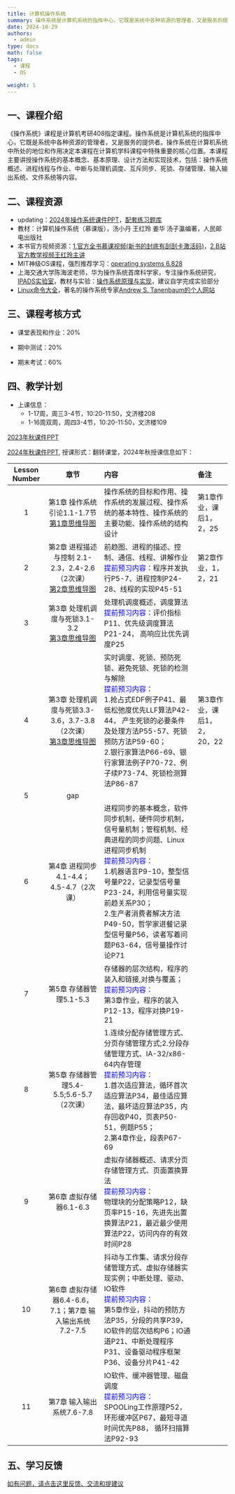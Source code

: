 ```yaml
---
title: 计算机操作系统
summary: 操作系统是计算机系统的指挥中心，它既是系统中各种资源的管理者，又是服务的提供者。操作系统在计算机系统中所处的地位和作用决定本课程在计算机学科课程中特殊重要的核心位置。
date: 2024-10-29
authors:
  - admin
type: docs
math: false
tags:
  - 课程
  - OS

weight: 1
---
```


## 一、课程介绍 

《操作系统》课程是计算机考研408指定课程。操作系统是计算机系统的指挥中心，它既是系统中各种资源的管理者，又是服务的提供者。操作系统在计算机系统中所处的地位和作用决定本课程在计算机学科课程中特殊重要的核心位置。本课程主要讲授操作系统的基本概念、基本原理、设计方法和实现技术，包括：操作系统概述、进程线程与作业、中断与处理机调度、互斥同步、死锁、存储管理、输入输出系统、文件系统等内容。

## 二、课程资源

- updating：[2024年操作系统课件PPT](https://pan.baidu.com/s/1NQcS8-zCk3bhDMN4lgdDiw?pwd=p21f)，[配套练习题库](https://www.doc88.com/p-73247196945596.html)
- 教材：计算机操作系统（慕课版），汤小丹 王红玲 姜华 汤子瀛编著，人民邮电出版社
- 本书官方视频资源：[1.官方全书慕课视频(新书的封底有刮刮卡激活码)](https://www.rymooc.com/Course/show/714)，[2.B站官方教学视频王红玲主讲](https://www.bilibili.com/video/BV17h411B7yW/)
- MIT神级OS课程，强烈推荐学习：[operating systems 6.828](https://pdos.csail.mit.edu/6.828/2023/index.html) 
- 上海交通大学陈海波老师，华为操作系统首席科学家，专注操作系统研究，[IPADS实验室](https://ipads.se.sjtu.edu.cn/start)，教材与实验：[操作系统原理与实现](https://ipads.se.sjtu.edu.cn/ospi/)，建议自学完成实验部分
- [Linux命令大全](http://www.runoob.com/linux/linux-command-manual.html)，著名的操作系统专家[Andrew S. Tanenbaum的个人网站](http://www.cs.vu.nl/~ast/)

## 三、课程考核方式

- 课堂表现和作业：20%

- 期中测试：20%

- 期末考试：60%

## 四、教学计划
- 上课信息：
  - 1-17周，周三3-4节，10:20-11:50，文济楼208
  - 1-16周双周，周四3-4节，10:20-11:50，文济楼109

[2023年秋课件PPT](https://pan.baidu.com/s/1qzxmW44K8OcAsm8T1Fjbrg?pwd=cvix)

[2024年秋课件PPT](https://pan.baidu.com/s/1NQcS8-zCk3bhDMN4lgdDiw?pwd=p21f), 授课形式：翻转课堂，2024年秋授课信息如下：

| Lesson Number |                             章节                             |                             内容                             |            备注             |
| :-----: | :----------------------------------------------------------: | :---------------------------------------------------------- | :------------------------- |
|    1    | 第1章 操作系统引论1.1-1.7节 <br />[第1章思维导图](/courses/OperatingSystem/mindmap/chapter1.png) | 操作系统的目标和作用、操作系统的发展过程、操作系统的基本特性、操作系统的主要功能、操作系统的结构设计 |        第1章作业，课后1，2，25                     |
|    2    | 第2章 进程描述与控制 2.1-2.3，2.4-2.6（2次课）<br />[第2章思维导图](/courses/OperatingSystem/mindmap/chapter2.png) |      前趋图、进程的描述、控制、通信、线程、讲解作业 <br /> <font color="blue">提前预习内容：</font>程序并发执行P5-7、进程控制P24-28、线程的实现P45-51               |   第2章作业，1，2，21   |
|    3    | 第3章 处理机调度与死锁3.1-3.2<br />[第3章思维导图](/courses/OperatingSystem/mindmap/chapter3.png) |          处理机调度概述，调度算法<br /> <font color="blue">提前预习内容：</font>评价指标P11、优先级调度算法P21-24， 高响应比优先调度P25         |       |
|    4    | 第3章 处理机调度与死锁3.3-3.6，3.7-3.8（2次课）<br />[第3章思维导图](/courses/OperatingSystem/mindmap/chapter3.png) |          实时调度、死锁、预防死锁、避免死锁、死锁的检测与解除 <br /> <font color="blue">提前预习内容：</font> <br />1.抢占式EDF例子P41、最低松弛度优先LLF算法P42-44， 产生死锁的必要条件及处理方法P55-57、死锁预防方法P59-60；<br />2.银行家算法P66-69、银行家算法例子P70-72、例子续P73-74、死锁检测算法P86-87       |  第3章作业，课后1，2，20，22     |
|    5    | gap |                 |      |
|    6    | 第4章 进程同步4.1-4.4；4.5-4.7（2次课） |  进程同步的基本概念，软件同步机制，硬件同步机制，信号量机制；管程机制、经典进程的同步问题、Linux进程同步机制  <br /> <font color="blue">提前预习内容：</font> <br />1.机器语言P9-10，整型信号量P22，记录型信号量P23-24，利用信号量实现前趋关系P30；<br />2.生产者消费者解决方法P49-50，哲学家进餐记录型信号量P56，读者写着问题P63-64，信号量操作讨论P71             |      |
|    7    | 第5章 存储器管理5.1-5.3 |  存储器的层次结构，程序的装入和链接,对换与覆盖； <br /> <font color="blue">提前预习内容：</font> <br />第3章作业，程序的装入P12-13，程序对换P19-21        |      |
|    8    | 第5章 存储器管理5.4-5.5;5.6-5.7（2次课） |  1.连续分配存储管理方式、分页存储管理方式;2.分段存储管理方式、IA-32/x86-64内存管理  <br /> <font color="blue">提前预习内容：</font> <br />1.首次适应算法，循环首次适应算法P34，最佳适应算法，最坏适应算法P35，内存回收P40，页表P50-51，例题P55；<br />2.第4章作业，段表P67-69         |      |
|    9    | 第6章 虚拟存储器6.1-6.3 |  虚拟存储器概述、请求分页存储管理方式、页面置换算法  <br /> <font color="blue">提前预习内容：</font> <br />物理块的分配策略P12，缺页率P15-16，先进先出置换算法P21，最近最少使用算法P22，访问内存的有效时间P28       |      |
|    10    | 第6章 虚拟存储器6.4-6.6，7.1；第7章 输入输出系统7.2-7.5 |  抖动与工作集、请求分段存储管理方式、虚拟存储器实现实例；中断处理、驱动、IO软件  <br /> <font color="blue">提前预习内容：</font> <br />第5章作业，抖动的预防方法P35，分段的共享P39，IO软件的层次结构P6；IO通道P21、中断处理程序P31、设备驱动程序框架P36、设备分片P41-42       |      |
|    11    | 第7章 输入输出系统7.6-7.8 |  IO软件、缓冲器管理、磁盘调度  <br /> <font color="blue">提前预习内容：</font> <br /> SPOOLing工作原理P52，环形缓冲区P67，最短寻道时间优先P88， 循环扫描算法P92-93      |      |

## 五、学习反馈
[如有问题，请点击这里反馈、交流和提建议](https://txc.qq.com/products/674259)